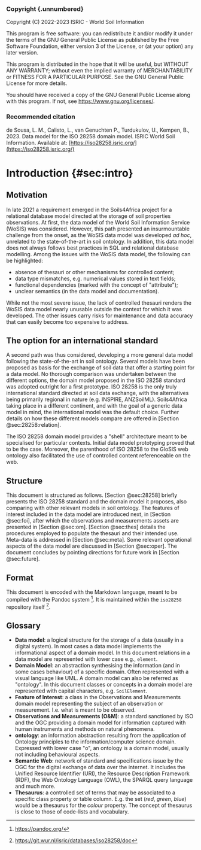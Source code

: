 ### Copyright {.unnumbered}

Copyright (C) 2022-2023 ISRIC - World Soil Information

This program is free software: you can redistribute it and/or modify
it under the terms of the GNU General Public License as published by
the Free Software Foundation, either version 3 of the License, or
(at your option) any later version.

This program is distributed in the hope that it will be useful,
but WITHOUT ANY WARRANTY; without even the implied warranty of
MERCHANTABILITY or FITNESS FOR A PARTICULAR PURPOSE.  See the
GNU General Public License for more details.

You should have received a copy of the GNU General Public License
along with this program.  If not, see <https://www.gnu.org/licenses/>.

### Recommended citation 

de Sousa, L. M., Calisto, L., van Genuchten P., Turdukulov, U., Kempen, B., 2023. Data model for the ISO 28258 domain model. ISRIC World Soil Information. Available at: [https://iso28258.isric.org/](https://iso28258.isric.org/)


Introduction {#sec:intro} 
============

## Motivation

In late 2021 a requirement emerged in the Soils4Africa project for a relational
database model directed at the storage of soil properties observations.  At
first, the data model of the World Soil Information Service (WoSIS) was
considered.  However, this path presented an insurmountable challenge from the
onset, as the WoSIS data model was developed *ad hoc*, unrelated to the
state-of-the-art in soil ontology. In addition, this data model does not
always follows best practices in SQL and relational database modelling. Among
the issues with the WoSIS data model, the following can be highlighted:

- absence of thesauri or other mechanisms for controlled content;
- data type mismatches, e.g. numerical values stored in text fields;
- functional dependencies (marked with the concept of "attribute");
- unclear semantics (in the data model and documentation).

While not the most severe issue, the lack of controlled thesauri renders the
WoSIS data model nearly unusable outside the context for which it was
developed. The other issues carry risks for maintenance and data accuracy that
can easily become too expensive to address.

## The option for an international standard

A second path was thus considered, developing a more general data model
following the state-of-the-art in soil ontology. Several models have been
proposed as basis for the exchange of soil data that offer a starting point for
a data model. No thorough comparison was undertaken between the different
options, the domain model proposed in the ISO 28258 standard was adopted
outright for a first prototype. ISO 28258 is the only truly international
standard directed at soil data exchange, with the alternatives being primarily
regional in nature (e.g. INSPIRE, ANZSoilML). Soils4Africa taking place in a
different continent, and with the goal of a generic data model in mind, the
international model was the default choice. Further details on how these
different models compare are offered in [Section @sec:28258:relation]. 

The ISO 28258 domain model provides a "shell" architecture meant to be
specialised for particular contexts. Initial data model prototyping proved that
to be the case. Moreover, the parenthood of ISO 28258 to the GloSIS web ontology
also facilitated the use of controlled content referenceable on the web.


## Structure

This document is structured as follows. [Section @sec:28258] briefly presents
the ISO 28258 standard and the domain model it proposes, also comparing with
other relevant models in soil ontology. The features of interest included in the
data model are introduced next, in [Section @sec:foi], after which the
observations and measurements assets are presented in [Section @sec:om].
[Section @sec:thes] details the procedures employed to populate the thesauri and
their intended use.  Meta-data is addressed in [Section @sec:meta]. Some
relevant operational aspects of the data model are discussed in [Section
@sec:oper]. The document concludes by pointing directions for future work in
[Section @sec:future].

## Format 

This document is encoded with the Markdown language, meant to be compiled with
the Pandoc system [^4]. It is maintained within the `iso28258` repository itself
[^3].


## Glossary

- **Data model**: a logical structure for the storage of a data (usually in a
  digital system). In most cases a data model implements the informational
  aspect of a domain model. In this document relations in a data model are
  represented with lower case e.g., `element`.
- **Domain Model**: an abstraction synthesising the information (and in
  some cases behaviour) of a specific domain. Often represented with a visual
  language like UML. A domain model can also be referred as "ontology". In this
  document classes or concepts in a domain model are represented with capital
  characters, e.g. `SoilElement`. 
- **Feature of Interest**: a class in the Observations and Measurements domain
  model representing the subject of an observation or measurement. I.e. what is
  meant to be observed.
- **Observations and Measurements (O&M)**: a standard sanctioned by ISO and the
  OGC providing a domain model for information captured with human instruments
  and methods on natural phenomena.
- **ontology**: an information abstraction resulting from the application of
  Ontology principles to the information/computer science domain. Expressed
  with lower case "o", an ontology is a domain model, usually not including behavioural
  aspects.
- **Semantic Web**: network of standard and specifications issue by the OGC for
  the digital exchange of data over the internet. It includes the Unified
  Resource Identifier (URI), the Resource
  Description Framework (RDF), the Web Ontology Language (OWL), the SPARQL
  query language and much more. 
- **Thesaurus**: a controlled set of terms that may be associated to a specific
  class property or table column. E.g. the set (*red*, *green*, *blue*) would be a
  thesaurus for the *colour* property. The concept of thesaurus is close to
  those of code-lists and vocabulary.


[^3]: https://git.wur.nl/isric/databases/iso28258/doc

[^4]: https://pandoc.org/ 
